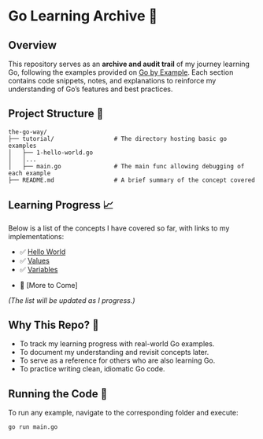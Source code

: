 # Go Learning Archive 📜

## Overview

This repository serves as an **archive and audit trail** of my journey learning Go, following the examples provided on [Go by Example](https://gobyexample.com/). Each section contains code snippets, notes, and explanations to reinforce my understanding of Go’s features and best practices.

## Project Structure 🌳

```
the-go-way/
├── tutorial/                 # The directory hosting basic go examples
│   ├── 1-hello-world.go
│   │...
│   ├── main.go               # The main func allowing debugging of each example
├── README.md                 # A brief summary of the concept covered
```

## Learning Progress 📈

Below is a list of the concepts I have covered so far, with links to my implementations:

- ✅ [Hello World](tutorial/1-hello-world.go/)
- ✅ [Values](tutorial/2-values.go/)
- ✅ [Variables](tutorial/3-variables.go/)
<!--

2. ✅ [Variables](tutorial/03-variables/)
3. ✅ [Constants](tutorial/04-constants/)
4. ✅ [For Loop](tutorial/05-for/)
5. ✅ [If/Else](tutorial/06-if-else/)
6. ✅ [Switch](tutorial/07-switch/)
7. ✅ [Arrays](tutorial/08-arrays/)
8. ✅ [Slices](tutorial/09-slices/)
9. ✅ [Maps](tutorial/10-maps/) -->

- 🔄 [More to Come]

_(The list will be updated as I progress.)_

## Why This Repo? 🤔

- To track my learning progress with real-world Go examples.
- To document my understanding and revisit concepts later.
- To serve as a reference for others who are also learning Go.
- To practice writing clean, idiomatic Go code.

## Running the Code 🏃

To run any example, navigate to the corresponding folder and execute:

```sh
go run main.go
```

